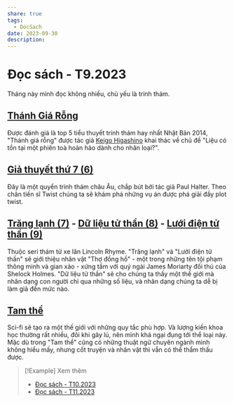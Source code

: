 ```yaml
---
share: true
tags:
  - DocSach
date: 2023-09-30
description: 
---
```


# Đọc sách - T9.2023
Tháng này mình đọc không nhiều, chủ yếu là trinh thám.
## [Thánh Giá Rỗng](../../Th%C3%A1nh%20Gi%C3%A1%20R%E1%BB%97ng.md)
Được đánh giá là top 5 tiểu thuyết trinh thám hay nhất Nhật Bản 2014, "Thánh giá rỗng" được tác giả [Keigo Higashino](../../Keigo%20Higashino.md) khai thác về chủ đề "Liệu có tồn tại một phiên toà hoàn hảo dành cho nhân loại?". 

## [Giả thuyết thứ 7 (6)](../../Gi%E1%BA%A3%20thuy%E1%BA%BFt%20th%E1%BB%A9%207%20(6).md)
Đây là một quyển trinh thám châu Âu, chắp bút bởi tác giả Paul Halter. Theo chân tiến sĩ Twist chúng ta sẽ khám phá những vụ án được phá giải đầy plot twist.

## [Trăng lạnh (7)](../../Tr%C4%83ng%20l%E1%BA%A1nh%20(7).md) - [Dữ liệu tử thần (8)](../../D%E1%BB%AF%20li%E1%BB%87u%20t%E1%BB%AD%20th%E1%BA%A7n%20(8).md) - [Lưới điện tử thần (9)](../../L%C6%B0%E1%BB%9Bi%20%C4%91i%E1%BB%87n%20t%E1%BB%AD%20th%E1%BA%A7n%20(9).md)
Thuộc seri thám tử xe lăn Lincoln Rhyme.
"Trăng lạnh" và "Lưới điện tử thần" sẽ giới thiệu nhân vật "Thợ đồng hồ" - một trong những tên tội phạm thông minh và gian xảo - xứng tầm với quý ngài James Moriarty đối thủ của Shelock Holmes.
"Dữ liệu tử thần" sẽ cho chúng ta thấy một thế giới mà nhân dạng con người chỉ qua những số liệu, và nhân dạng chúng ta dễ bị làm giả đến mức nào.

## [Tam thể](./Tam%20th%E1%BB%83.md)
Sci-fi sẽ tạo ra một thế giới với những quy tắc phù hợp. Và lượng kiến khoa học thường rất nhiều, đôi khi gây lú, nên mình khá ngại đụng tới thể loại này. Mặc dù trong "Tam thể" cũng có những thuật ngữ chuyên ngành mình không hiểu mấy, nhưng cốt truyện và nhân vật thì vẫn có thể thẩm thấu được.


> [!Example] Xem thêm
> - [Đọc sách - T10.2023](./%C4%90%E1%BB%8Dc%20s%C3%A1ch%20(2023.10).md)
> - [Đọc sách - T11.2023](./%C4%90%E1%BB%8Dc%20s%C3%A1ch%20(2023.11).md)